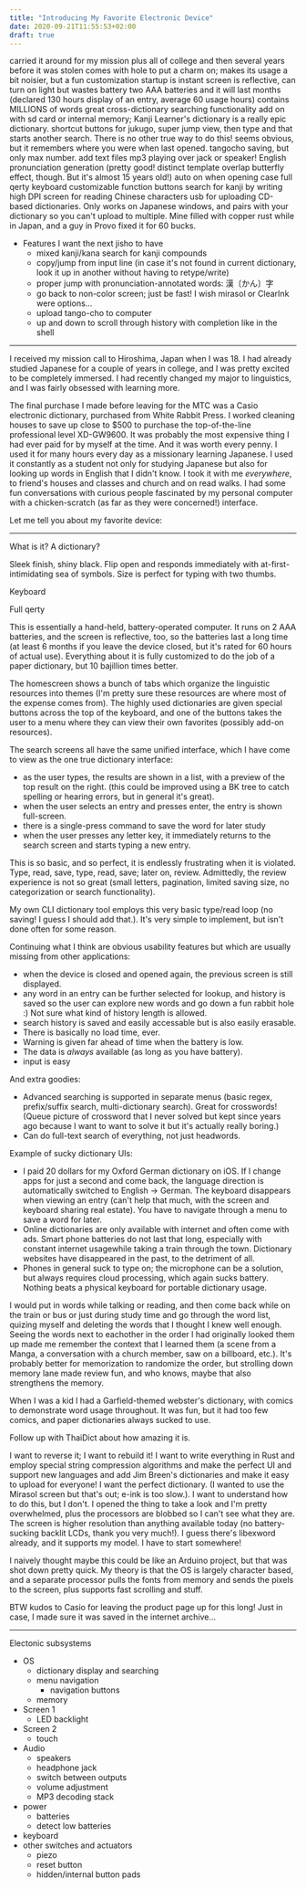 ```yaml
---
title: "Introducing My Favorite Electronic Device"
date: 2020-09-21T11:55:53+02:00
draft: true
---
```


carried it around for my mission plus all of college and then several years before it was stolen
comes with hole to put a charm on; makes its usage a bit noisier, but a fun customization
startup is instant
screen is reflective, can turn on light but wastes battery
two AAA batteries and it will last months (declared 130 hours display of an entry, average 60 usage hours)
contains MILLIONS of words
great cross-dictionary searching functionality
add on with sd card or internal memory; Kanji Learner's dictionary is a really epic dictionary.
shortcut buttons for jukugo, super jump
view, then type and that starts another search. There is no other true way to do this!
seems obvious, but it remembers where you were when last opened.
tangocho saving, but only max number.
add text files
mp3 playing over jack or speaker!
English pronunciation generation (pretty good! distinct template overlap butterfly effect, though. But it's almost 15 years old!)
auto on when opening case
full qerty keyboard
customizable function buttons
search for kanji by writing
high DPI screen for reading Chinese characters
usb for uploading CD-based dictionaries. Only works on Japanese windows, and pairs with your dictionary so you can't upload to multiple.
    Mine filled with copper rust while in Japan, and a guy in Provo fixed it for 60 bucks.

* Features I want the next jisho to have
    - mixed kanji/kana search for kanji compounds
    - copy/jump from input line (in case it's not found in current dictionary, look it up in another without having to retype/write)
    - proper jump with pronunciation-annotated words: 漢〔かん〕字
    - go back to non-color screen; just be fast! I wish mirasol or ClearInk were options...
    - upload tango-cho to computer
    - up and down to scroll through history with completion like in the shell

***

I received my mission call to Hiroshima, Japan when I was 18. I had already studied Japanese for a couple of years in college, and I was pretty excited to be completely immersed. I had recently changed my major to linguistics, and I was fairly obsessed with learning more. 

The final purchase I made before leaving for the MTC was a Casio electronic dictionary, purchased from White Rabbit Press. I worked cleaning houses to save up close to $500 to purchase the top-of-the-line professional level XD-GW9600. It was probably the most expensive thing I had ever paid for by myself at the time. And it was worth every penny. I used it for many hours every day as a missionary learning Japanese. I used it constantly as a student not only for studying Japanese but also for looking up words in English that I didn't know. I took it with me *everywhere*, to friend's houses and classes and church and on read walks. I had some fun conversations with curious people fascinated by my personal computer with a chicken-scratch (as far as they were concerned!) interface.

<!-- Lately I've sadly reached the device's limits and don't use it as often anymore. I would love nothing more than to breath new life into it and carry it from country to country studying new languages. -->

Let me tell you about my favorite device:

***

What is it? A dictionary?

Sleek finish, shiny black. Flip open and responds immediately with at-first-intimidating sea of symbols. Size is perfect for typing with two thumbs.


Keyboard

Full qerty


This is essentially a hand-held, battery-operated computer. It runs on 2 AAA batteries, and the screen is reflective, too, so the batteries last a long time (at least 6 months if you leave the device closed, but it's rated for 60 hours of actual use). Everything about it is fully customized to do the job of a paper dictionary, but 10 bajillion times better.

The homescreen shows a bunch of tabs which organize the linguistic resources into themes (I'm pretty sure these resources are where most of the expense comes from). The highly used dictionaries are given special buttons across the top of the keyboard, and one of the buttons takes the user to a menu where they can view their own favorites (possibly add-on resources).

The search screens all have the same unified interface, which I have come to view as the one true dictionary interface:

* as the user types, the results are shown in a list, with a preview of the top result on the right. (this could be improved using a BK tree to catch spelling or hearing errors, but in general it's great).
* when the user selects an entry and presses enter, the entry is shown full-screen.
* there is a single-press command to save the word for later study
* when the user presses any letter key, it immediately returns to the search screen and starts typing a new entry.

This is so basic, and so perfect, it is endlessly frustrating when it is violated. Type, read, save, type, read, save; later on, review. Admittedly, the review experience is not so great (small letters, pagination, limited saving size, no categorization or search functionality).

My own CLI dictionary tool employs this very basic type/read loop (no saving! I guess I should add that.). It's very simple to implement, but isn't done often for some reason.

Continuing what I think are obvious usability features but which are usually missing from other applications:

* when the device is closed and opened again, the previous screen is still displayed.
* any word in an entry can be further selected for lookup, and history is saved so the user can explore new words and go down a fun rabbit hole :) Not sure what kind of history length is allowed.
* search history is saved and easily accessable but is also easily erasable.
* There is basically no load time, ever.
* Warning is given far ahead of time when the battery is low.
* The data is *always* available (as long as you have battery).
* input is easy

And extra goodies:

* Advanced searching is supported in separate menus (basic regex, prefix/suffix search, multi-dictionary search). Great for crosswords! (Queue picture of crossword that I never solved but kept since years ago because I want to want to solve it but it's actually really boring.)
* Can do full-text search of everything, not just headwords.


Example of sucky dictionary UIs:

* I paid 20 dollars for my Oxford German dictionary on iOS. If I change apps for just a second and come back, the language direction is automatically switched to English -> German. The keyboard disappears when viewing an entry (can't help that much, with the screen and keyboard sharing real estate). You have to navigate through a menu to save a word for later.
* Online dictionaries are only available with internet and often come with ads. Smart phone batteries do not last that long, especially with constant internet usagewhile taking a train through the town. Dictionary websites have disappeared in the past, to the detriment of all.
* Phones in general suck to type on; the microphone can be a solution, but always requires cloud processing, which again sucks battery. Nothing beats a physical keyboard for portable dictionary usage.



I would put in words while talking or reading, and then come back while on the train or bus or just during study time and go through the word list, quizing myself and deleting the words that I thought I knew well enough. Seeing the words next to eachother in the order I had originally looked them up made me remember the context that I learned them (a scene from a Manga, a conversation with a church member, saw on a billboard, etc.). It's probably better for memorization to randomize the order, but strolling down memory lane made review fun, and who knows, maybe that also strengthens the memory.


When I was a kid I had a Garfield-themed webster's dictionary, with comics to demonstrate word usage throughout. It was fun, but it had too few comics, and paper dictionaries always sucked to use.

Follow up with ThaiDict about how amazing it is.


I want to reverse it; I want to rebuild it! I want to write everything in Rust and employ special string compression algorithms and make the perfect UI and support new languages and add Jim Breen's dictionaries and make it easy to upload for everyone! I want the perfect dictionary. (I wanted to use the Mirasol screen but that's out; e-ink is too slow.). I want to understand how to do this, but I don't. I opened the thing to take a look and I'm pretty overwhelmed, plus the processors are blobbed so I can't see what they are. The screen is higher resolution than anything available today (no battery-sucking backlit LCDs, thank you very much!). I guess there's libexword already, and it supports my model. I have to start somewhere! 

I naively thought maybe this could be like an Arduino project, but that was shot down pretty quick. My theory is that the OS is largely character based, and a separate processor pulls the fonts from memory and sends the pixels to the screen, plus supports fast scrolling and stuff.

BTW kudos to Casio for leaving the product page up for this long! Just in case, I made sure it was saved in the internet archive...

***

Electonic subsystems

* OS
	- dictionary display and searching
	- menu navigation
		- navigation buttons
	- memory
* Screen 1
	- LED backlight
* Screen 2
	- touch
* Audio
	- speakers
	- headphone jack
	- switch between outputs
	- volume adjustment
	- MP3 decoding stack
* power
	- batteries
	- detect low batteries
* keyboard
* other switches and actuators
	- piezo
	- reset button
	- hidden/internal button pads
